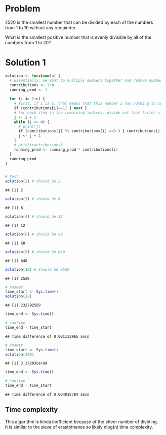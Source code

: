 # Problem

2520 is the smallest number that can be divided by each of the numbers
from 1 to 10 without any remainder.

What is the smallest positive number that is evenly divisible by all of
the numbers from 1 to 20?

# Solution 1

``` r
solution <- function(n) {
  # Essentially, we want to multiply numbers together and remove numbers that are factors of both
  contributions <- 1:n
  running_prod <- 1
  
  for (i in 2:n) {
    # first, if i is 1, that means that this number i has nothing to contribute
    if (contributions[i]==1) { next }
    # for each item in the remaining indices, divide out that factor since it has already been contributed
    j <- i + 1
    while (j <= n) {
      # print(j)
      if (contributions[j] %% contributions[i] ==0 ) { contributions[j] <- contributions[j]/contributions[i]}
      j <- j + 1
    }
    # print(contributions)
    running_prod <- running_prod * contributions[i]
  }
  running_prod
}


# Test
solution(2) # should be 2
```

    ## [1] 2

``` r
solution(3) # should be 6
```

    ## [1] 6

``` r
solution(4) # should be 12
```

    ## [1] 12

``` r
solution(6) # should be 60
```

    ## [1] 60

``` r
solution(8) # should be 840
```

    ## [1] 840

``` r
solution(10) # should be 2520
```

    ## [1] 2520

``` r
# Answer
time_start <- Sys.time()
solution(20)
```

    ## [1] 232792560

``` r
time_end <- Sys.time()

# runtime
time_end - time_start
```

    ## Time difference of 0.001132965 secs

``` r
# Answer
time_start <- Sys.time()
solution(200)
```

    ## [1] 3.372936e+89

``` r
time_end <- Sys.time()

# runtime
time_end - time_start
```

    ## Time difference of 0.004018784 secs

## Time complexity

This algorithm is kinda inefficient because of the sheer number of
dividing. It is similar to the sieve of erastothenes so likely nlog(n)
time complexity.
